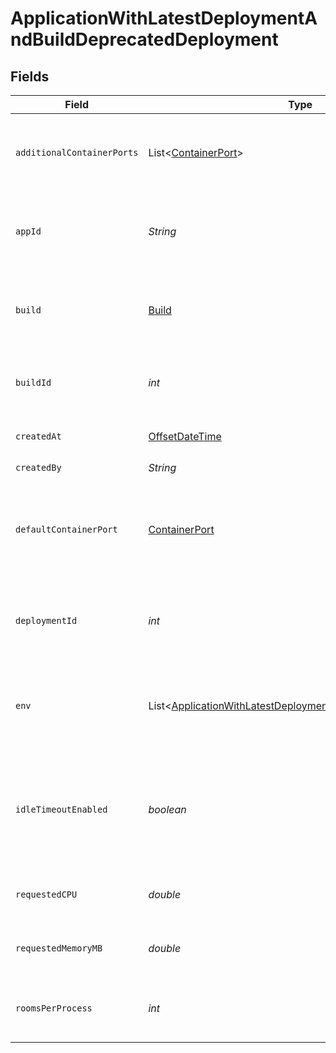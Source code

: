 # ApplicationWithLatestDeploymentAndBuildDeprecatedDeployment


## Fields

| Field                                                                                                                                      | Type                                                                                                                                       | Required                                                                                                                                   | Description                                                                                                                                | Example                                                                                                                                    |
| ------------------------------------------------------------------------------------------------------------------------------------------ | ------------------------------------------------------------------------------------------------------------------------------------------ | ------------------------------------------------------------------------------------------------------------------------------------------ | ------------------------------------------------------------------------------------------------------------------------------------------ | ------------------------------------------------------------------------------------------------------------------------------------------ |
| `additionalContainerPorts`                                                                                                                 | List\<[ContainerPort](../../models/shared/ContainerPort.md)>                                                                               | :heavy_check_mark:                                                                                                                         | Additional ports your server listens on.                                                                                                   | {<br/>"transportType": "tcp",<br/>"port": 4000,<br/>"name": "debug"<br/>}                                                                  |
| `appId`                                                                                                                                    | *String*                                                                                                                                   | :heavy_check_mark:                                                                                                                         | System generated unique identifier for an application.                                                                                     | app-af469a92-5b45-4565-b3c4-b79878de67d2                                                                                                   |
| `build`                                                                                                                                    | [Build](../../models/shared/Build.md)                                                                                                      | :heavy_check_mark:                                                                                                                         | A build represents a game server artifact and its associated metadata.                                                                     |                                                                                                                                            |
| `buildId`                                                                                                                                  | *int*                                                                                                                                      | :heavy_check_mark:                                                                                                                         | System generated id for a build. Increments by 1.                                                                                          | 1                                                                                                                                          |
| `createdAt`                                                                                                                                | [OffsetDateTime](https://docs.oracle.com/javase/8/docs/api/java/time/OffsetDateTime.html)                                                  | :heavy_check_mark:                                                                                                                         | When the deployment was created.                                                                                                           |                                                                                                                                            |
| `createdBy`                                                                                                                                | *String*                                                                                                                                   | :heavy_check_mark:                                                                                                                         | N/A                                                                                                                                        | noreply@hathora.dev                                                                                                                        |
| `defaultContainerPort`                                                                                                                     | [ContainerPort](../../models/shared/ContainerPort.md)                                                                                      | :heavy_check_mark:                                                                                                                         | A container port object represents the transport configruations for how your server will listen.                                           |                                                                                                                                            |
| `deploymentId`                                                                                                                             | *int*                                                                                                                                      | :heavy_check_mark:                                                                                                                         | System generated id for a deployment. Increments by 1.                                                                                     | 1                                                                                                                                          |
| `env`                                                                                                                                      | List\<[ApplicationWithLatestDeploymentAndBuildDeprecatedEnv](../../models/shared/ApplicationWithLatestDeploymentAndBuildDeprecatedEnv.md)> | :heavy_check_mark:                                                                                                                         | The environment variable that our process will have access to at runtime.                                                                  |                                                                                                                                            |
| `idleTimeoutEnabled`                                                                                                                       | *boolean*                                                                                                                                  | :heavy_check_mark:                                                                                                                         | Option to shut down processes that have had no new connections or rooms<br/>for five minutes.                                              |                                                                                                                                            |
| `requestedCPU`                                                                                                                             | *double*                                                                                                                                   | :heavy_check_mark:                                                                                                                         | The number of cores allocated to your process.                                                                                             | 0.5                                                                                                                                        |
| `requestedMemoryMB`                                                                                                                        | *double*                                                                                                                                   | :heavy_check_mark:                                                                                                                         | The amount of memory allocated to your process.                                                                                            | 1024                                                                                                                                       |
| `roomsPerProcess`                                                                                                                          | *int*                                                                                                                                      | :heavy_check_mark:                                                                                                                         | Governs how many [rooms](https://hathora.dev/docs/concepts/hathora-entities#room) can be scheduled in a process.                           | 3                                                                                                                                          |